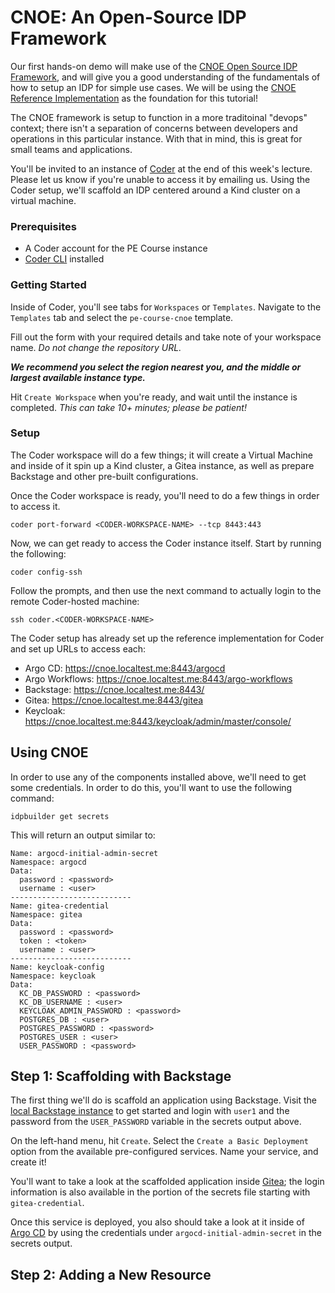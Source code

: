 # CNOE: An Open-Source IDP Framework

Our first hands-on demo will make use of the [CNOE Open Source IDP Framework](https://cnoe.io/), and will give you a good understanding of the fundamentals of how to setup an IDP for simple use cases. We will be using the [CNOE Reference Implementation](https://cnoe.io/docs/reference-implementation/integrations/reference-impl) as the foundation for this tutorial!

The CNOE framework is setup to function in a more traditoinal "devops" context; there isn't a separation of concerns between developers and operations in this particular instance. With that in mind, this is great for small teams and applications.

You'll be invited to an instance of [Coder](https://coder.com) at the end of this week's lecture. Please let us know if you're unable to access it by emailing us. Using the Coder setup, we'll scaffold an IDP centered around a Kind cluster on a virtual machine.

### Prerequisites
* A Coder account for the PE Course instance
* [Coder CLI](https://coder.com/docs/install/cli) installed

### Getting Started
Inside of Coder, you'll see tabs for `Workspaces` or `Templates`. Navigate to the `Templates` tab and select the `pe-course-cnoe` template.

Fill out the form with your required details and take note of your workspace name. *Do not change the repository URL.*

***We recommend you select the region nearest you, and the middle or largest available instance type.***

Hit `Create Workspace` when you're ready, and wait until the instance is completed. *This can take 10+ minutes; please be patient!*

### Setup
The Coder workspace will do a few things; it will create a Virtual Machine and inside of it spin up a Kind cluster, a Gitea instance, as well as prepare Backstage and other pre-built configurations. 

Once the Coder workspace is ready, you'll need to do a few things in order to access it. 
```
coder port-forward <CODER-WORKSPACE-NAME> --tcp 8443:443
```

Now, we can get ready to access the Coder instance itself. Start by running the following:
```
coder config-ssh
```

Follow the prompts, and then use the next command to actually login to the remote Coder-hosted machine:
```
ssh coder.<CODER-WORKSPACE-NAME>
```

The Coder setup has already set up the reference implementation for Coder and set up URLs to access each:
* Argo CD: https://cnoe.localtest.me:8443/argocd
* Argo Workflows: https://cnoe.localtest.me:8443/argo-workflows
* Backstage: https://cnoe.localtest.me:8443/
* Gitea: https://cnoe.localtest.me:8443/gitea
* Keycloak: https://cnoe.localtest.me:8443/keycloak/admin/master/console/

## Using CNOE
In order to use any of the components installed above, we'll need to get some credentials. In order to do this, you'll want to use the following command:
```
idpbuilder get secrets
```
This will return an output similar to:
```aiignore
Name: argocd-initial-admin-secret
Namespace: argocd
Data:
  password : <password>
  username : <user>
---------------------------
Name: gitea-credential
Namespace: gitea
Data:
  password : <password>
  token : <token>
  username : <user>
---------------------------
Name: keycloak-config
Namespace: keycloak
Data:
  KC_DB_PASSWORD : <password>
  KC_DB_USERNAME : <user>
  KEYCLOAK_ADMIN_PASSWORD : <password>
  POSTGRES_DB : <user>
  POSTGRES_PASSWORD : <password>
  POSTGRES_USER : <user>
  USER_PASSWORD : <password>
```

## Step 1: Scaffolding with Backstage
The first thing we'll do is scaffold an application using Backstage. Visit the [local Backstage instance](https://cnoe.localtest.me:8443/) to get started and login with `user1` and the password from the `USER_PASSWORD` variable in the secrets output above.

On the left-hand menu, hit `Create`. Select the `Create a Basic Deployment` option from the available pre-configured services. Name your service, and create it!

You'll want to take a look at the scaffolded application inside [Gitea](https://cnoe.localtest.me:8443/gitea); the login information is also available in the portion of the secrets file starting with `gitea-credential`.

Once this service is deployed, you also should take a look at it inside of [Argo CD](https://cnoe.localtest.me:8443/argocd) by using the credentials under `argocd-initial-admin-secret` in the secrets output.

## Step 2: Adding a New Resource